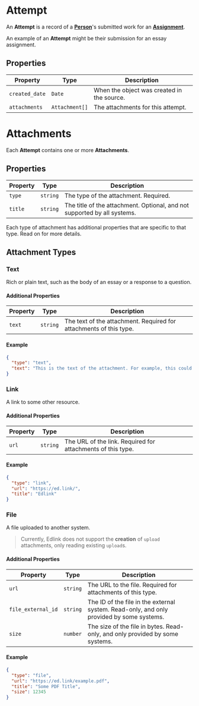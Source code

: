 # Attempt
An **Attempt** is a record of a **[Person](person.md)**'s
submitted work for an **[Assignment](assignment.md)**.

An example of an **Attempt** might be their submission for
an essay assignment.

## Properties
| Property       | Type           | Description                                |
|----------------|----------------|--------------------------------------------|
| `created_date` | `Date`         | When the object was created in the source. |
| `attachments`  | `Attachment[]` | The attachments for this attempt.          |

# Attachments
Each **Attempt** contains one or more **Attachments**.

## Properties
| Property | Type     | Description                                                              |
|----------|----------|--------------------------------------------------------------------------|
| `type`   | `string` | The type of the attachment. Required.                                    |
| `title`  | `string` | The title of the attachment. Optional, and not supported by all systems. |

Each type of attachment has additional properties that are specific to that type. Read on for more details.

## Attachment Types

### Text
Rich or plain text, such as the body of an essay or a response to a question.

#### Additional Properties
| Property | Type     | Description                                                        |
|----------|----------|--------------------------------------------------------------------|
| `text`   | `string` | The text of the attachment. Required for attachments of this type. |

#### Example
```json
{
  "type": "text",
  "text": "This is the text of the attachment. For example, this could be the body of an essay."
}
```

### Link
A link to some other resource.

#### Additional Properties
| Property | Type     | Description                                                 |
|----------|----------|-------------------------------------------------------------|
| `url`    | `string` | The URL of the link. Required for attachments of this type. |

#### Example
```json
{
  "type": "link",
  "url": "https://ed.link/",
  "title": "Edlink"
}
```

### File
A file uploaded to another system.

> Currently, Edlink does not support the **creation** of `upload` attachments, only reading existing `upload`s.

#### Additional Properties
| Property           | Type     | Description                                                                              |
|--------------------|----------|------------------------------------------------------------------------------------------|
| `url`              | `string` | The URL to the file. Required for attachments of this type.                              |
| `file_external_id` | `string` | The ID of the file in the external system. Read-only, and only provided by some systems. |
| `size`             | `number` | The size of the file in bytes. Read-only, and only provided by some systems.             |

#### Example
```json
{
  "type": "file",
  "url": "https://ed.link/example.pdf",
  "title": "Some PDF Title",
  "size": 12345
}
```
